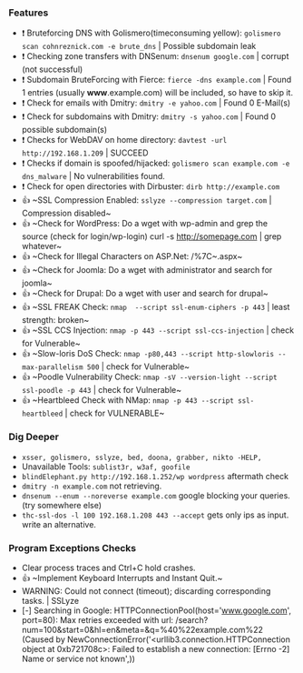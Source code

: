 ### Features
- :heavy_exclamation_mark: Bruteforcing DNS with Golismero(timeconsuming yellow): `golismero scan cohnreznick.com -e brute_dns` | Possible subdomain leak
- :heavy_exclamation_mark: Checking zone transfers with DNSenum: `dnsenum google.com` | corrupt (not successful)
- :heavy_exclamation_mark: Subdomain BruteForcing with Fierce: `fierce -dns example.com` | Found 1 entries (usually **www**.example.com) will be included, so have to skip it.
- :heavy_exclamation_mark: Check for emails with Dmitry: `dmitry -e yahoo.com` | Found 0 E-Mail(s)
- :heavy_exclamation_mark: Check for subdomains with Dmitry: `dmitry -s yahoo.com` | Found 0 possible subdomain(s)
- :heavy_exclamation_mark: Checks for WebDAV on home directory: `davtest -url http://192.168.1.209` | SUCCEED
- :heavy_exclamation_mark: Checks if domain is spoofed/hijacked: `golismero scan example.com -e dns_malware` | No vulnerabilities found.
- :heavy_exclamation_mark: Check for open directories with Dirbuster: `dirb http://example.com`
- :thumbsup: ~SSL Compression Enabled: `sslyze --compression target.com` | Compression disabled~
- :thumbsup: ~Check for WordPress: Do a wget with wp-admin and grep the source (check for login/wp-login) curl -s http://somepage.com | grep whatever~
- :thumbsup: ~Check for Illegal Characters on ASP.Net: /%7C~.aspx~
- :thumbsup: ~Check for Joomla: Do a wget with administrator and search for joomla~
- :thumbsup: ~Check for Drupal: Do a wget with user and search for drupal~
- :thumbsup: ~SSL FREAK Check: `nmap  --script ssl-enum-ciphers -p 443` | least strength: broken~
- :thumbsup: ~SSL CCS Injection: `nmap -p 443 --script ssl-ccs-injection` | check for Vulnerable~
- :thumbsup: ~Slow-loris DoS Check: `nmap -p80,443 --script http-slowloris --max-parallelism 500` | check for Vulnerable~
- :thumbsup: ~Poodle Vulnerability Check: `nmap -sV --version-light --script ssl-poodle -p 443`  | check for Vulnerable~
- :thumbsup: ~Heartbleed Check with NMap: `nmap -p 443 --script ssl-heartbleed` | check for VULNERABLE~

### Dig Deeper
- `xsser, golismero, sslyze, bed, doona, grabber, nikto -HELP,` 
- Unavailable Tools: `sublist3r, w3af, goofile`
- `blindElephant.py http://192.168.1.252/wp wordpress` aftermath check
- `dmitry -n example.com` not retrieving.
- `dnsenum --enum --noreverse example.com` google blocking your queries. (try somewhere else)
- `thc-ssl-dos -l 100 192.168.1.208 443 --accept` gets only ips as input. write an alternative.


### Program Exceptions Checks

- Clear process traces and Ctrl+C hold crashes.
- :thumbsup: ~Implement Keyboard Interrupts and Instant Quit.~
- WARNING: Could not connect (timeout); discarding corresponding tasks. | SSLyze
- [-] Searching in Google:
HTTPConnectionPool(host='www.google.com', port=80): Max retries exceeded with url: /search?num=100&start=0&hl=en&meta=&q=%40%22example.com%22 (Caused by NewConnectionError('<urllib3.connection.HTTPConnection object at 0xb721708c>: Failed to establish a new connection: [Errno -2] Name or service not known',))
